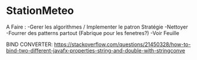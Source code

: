# StationMeteo
A Faire :
-Gerer les algorithmes / Implementer le patron Stratégie
-Nettoyer
-Fourrer des patterns partout (Fabrique pour les fenetres?)
-Voir Feuille


BIND CONVERTER: https://stackoverflow.com/questions/21450328/how-to-bind-two-different-javafx-properties-string-and-double-with-stringconve
